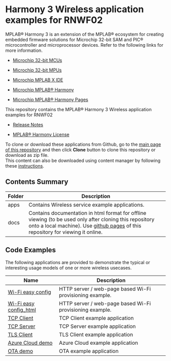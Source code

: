 # Harmony 3 Wireless application examples for RNWF02

MPLAB® Harmony 3 is an extension of the MPLAB® ecosystem for creating embedded firmware solutions for Microchip 32-bit SAM and PIC® microcontroller and microprocessor devices. Refer to the following links for more information.

-   [Microchip 32-bit MCUs](https://www.microchip.com/design-centers/32-bit)

-   [Microchip 32-bit MPUs](https://www.microchip.com/design-centers/32-bit-mpus)

-   [Microchip MPLAB X IDE](https://www.microchip.com/mplab/mplab-x-ide)

-   [Microchip MPLAB® Harmony](https://www.microchip.com/mplab/mplab-harmony)

-   [Microchip MPLAB® Harmony Pages](https://microchip-mplab-harmony.github.io/)


This repository contains the MPLAB® Harmony 3 Wireless application examples for RNWF02

-   [Release Notes](docs/GUID-475CCCE2-4A29-4106-826D-873FBE671DC4.md)

-   [MPLAB® Harmony License](docs/GUID-7C9EF151-E183-4F16-9ECC-90A2044AE17A.md)


To clone or download these applications from Github, go to the [main page of this repository](https://github.com/Microchip-MPLAB-Harmony/wireless_apps_rnwf) and then click **Clone** button to clone this repository or download as zip file.<br />This content can also be downloaded using content manager by following these [instructions](https://github.com/Microchip-MPLAB-Harmony/contentmanager/wiki).

## Contents Summary

|Folder|Description|
|------|-----------|
|apps|Contains Wireless service example applications.|
|docs|Contains documentation in html format for offline viewing \(to be used only after cloning this repository onto a local machine\). Use [github pages](https://microchip-mplab-harmony.github.io/wireless_apps_rnwf/) of this repository for viewing it online.|

## Code Examples

The following applications are provided to demonstrate the typical or interesting usage models of one or more wireless usecases.

|Name|Description|
|----|-----------|
|[Wi-Fi easy config](apps\Wi-Fi_easy_config\readme.md)| HTTP server / web-page based Wi-Fi provisioning example.|
|[Wi-Fi easy config_html](https://internal.onlinedocs.microchip.com/oxy/GUID-92FEB3A1-C10F-47DF-BF88-C06521800526-en-US-1/GUID-348944CB-9050-4E5A-A45A-5180B198FFEB.html)| HTTP server / web-page based Wi-Fi provisioning example.|
|[TCP Client](apps\tcp_client\readme.md)|TCP Client example application|
|[TCP Server](apps\tcp_server\readme.md)|TCP Server example application|
|[TLS Client](apps\tls_client\readme.md)|TLS Client example application|
|[Azure Cloud demo](apps\basic_cloud_demo\readme.md)|Azure Cloud example application|
|[OTA demo](apps\ota_demo\readme.md)|OTA example application|


